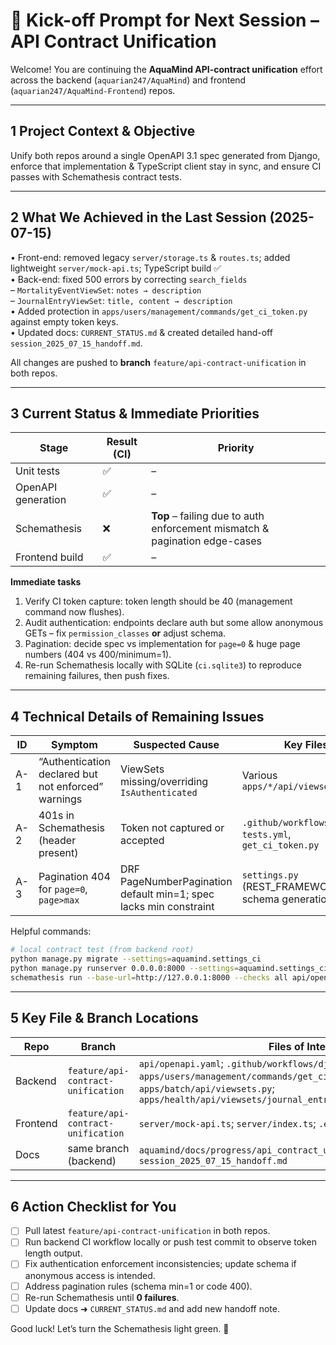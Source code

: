 # 🏁 Kick-off Prompt for Next Session – API Contract Unification

Welcome! You are continuing the **AquaMind API-contract unification** effort across the backend (`aquarian247/AquaMind`) and frontend (`aquarian247/AquaMind-Frontend`) repos.

---

## 1  Project Context & Objective
Unify both repos around a single OpenAPI 3.1 spec generated from Django, enforce that implementation & TypeScript client stay in sync, and ensure CI passes with Schemathesis contract tests.

---

## 2  What We Achieved in the Last Session (2025-07-15)
• Front-end: removed legacy `server/storage.ts` & `routes.ts`; added lightweight `server/mock-api.ts`; TypeScript build ✅  
• Back-end: fixed 500 errors by correcting `search_fields`  
  – `MortalityEventViewSet`: `notes → description`  
  – `JournalEntryViewSet`: `title, content → description`  
• Added protection in `apps/users/management/commands/get_ci_token.py` against empty token keys.  
• Updated docs: `CURRENT_STATUS.md` & created detailed hand-off `session_2025_07_15_handoff.md`.

All changes are pushed to **branch** `feature/api-contract-unification` in both repos.

---

## 3  Current Status & Immediate Priorities
Stage | Result (CI) | Priority
----- | ----------- | --------
Unit tests | ✅ | –
OpenAPI generation | ✅ | –
Schemathesis | ❌ | **Top** – failing due to auth enforcement mismatch & pagination edge-cases
Frontend build | ✅ | –

**Immediate tasks**
1. Verify CI token capture: token length should be 40 (management command now flushes).  
2. Audit authentication: endpoints declare auth but some allow anonymous GETs – fix `permission_classes` **or** adjust schema.  
3. Pagination: decide spec vs implementation for `page=0` & huge page numbers (404 vs 400/minimum=1).  
4. Re-run Schemathesis locally with SQLite (`ci.sqlite3`) to reproduce remaining failures, then push fixes.

---

## 4  Technical Details of Remaining Issues
ID | Symptom | Suspected Cause | Key Files
-- | --------| ---------------| ----------
A-1 | “Authentication declared but not enforced” warnings | ViewSets missing/overriding `IsAuthenticated` | Various `apps/*/api/viewsets*.py`
A-2 | 401s in Schemathesis (header present) | Token not captured or accepted | `.github/workflows/django-tests.yml`, `get_ci_token.py`
A-3 | Pagination 404 for `page=0`, `page>max` | DRF PageNumberPagination default min=1; spec lacks min constraint | `settings.py` (REST_FRAMEWORK), schema generation hooks

Helpful commands:
```bash
# local contract test (from backend root)
python manage.py migrate --settings=aquamind.settings_ci
python manage.py runserver 0.0.0.0:8000 --settings=aquamind.settings_ci &
schemathesis run --base-url=http://127.0.0.1:8000 --checks all api/openapi.yaml
```

---

## 5  Key File & Branch Locations
Repo | Branch | Files of Interest
---- | ------ | ----------------
Backend | `feature/api-contract-unification` | `api/openapi.yaml`; `.github/workflows/django-tests.yml`; `apps/users/management/commands/get_ci_token.py`; `apps/batch/api/viewsets.py`; `apps/health/api/viewsets/journal_entry.py`
Frontend | `feature/api-contract-unification` | `server/mock-api.ts`; `server/index.ts`; `.env.example`
Docs | same branch (backend) | `aquamind/docs/progress/api_contract_unification/CURRENT_STATUS.md`; `session_2025_07_15_handoff.md`

---

## 6  Action Checklist for You
- [ ] Pull latest `feature/api-contract-unification` in both repos.
- [ ] Run backend CI workflow locally or push test commit to observe token length output.
- [ ] Fix authentication enforcement inconsistencies; update schema if anonymous access is intended.
- [ ] Address pagination rules (schema min=1 or code 400).
- [ ] Re-run Schemathesis until **0 failures**.
- [ ] Update docs ➜ `CURRENT_STATUS.md` and add new handoff note.

Good luck! Let’s turn the Schemathesis light green. 🚦
